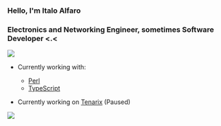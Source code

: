 <h3 align="left">Hello, I'm Italo Alfaro</h3>
<h3 align="left">Electronics and Networking Engineer, sometimes Software Developer <.<</h3>

<a href="https://wakatime.com"><img src="https://wakatime.com/share/@Akuqt/c5cb3d4a-6f58-4ba4-a6c8-9a5a8ec7128c.png" /></a>

- Currently working with: 
    * [Perl](https://www.perl.org)
    * [TypeScript](https://www.typescriptlang.org)
  
- Currently working on [Tenarix](https://github.com/tenarixorg/tenarix) (Paused)

![](https://hit.yhype.me/github/profile?user_id=59491697)
